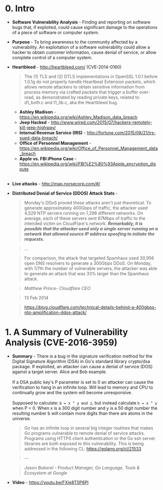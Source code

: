 # 0\. Intro

- **Software Vulnerability Analysis** - Finding and reporting on software bugs that, if exploited, could cause significant damage to the operations of a piece of software or computer system.

- **Purpose** - To bring awareness to the community affected by a vulnerability. An exploitation of a software vulnerability could allow a hacker to obtain customer information, cause denial of service, or allow complete control of a computer system.

- **Heartbleed** - <http://heartbleed.com/> (CVE-2014-0160)

  > The (1) TLS and (2) DTLS implementations in OpenSSL 1.0.1 before 1.0.1g do not properly handle Heartbeat Extension packets, which allows remote attackers to obtain sensitive information from process memory via crafted packets that trigger a buffer over-read, as demonstrated by reading private keys, related to d1_both.c and t1_lib.c, aka the Heartbleed bug.

  - **Ashley Madison** - <https://en.wikipedia.org/wiki/Ashley_Madison_data_breach>
  - **Jeep Hacked** - <http://www.wired.com/2015/07/hackers-remotely-kill-jeep-highway/>
  - **Internal Revenue Service (IRS)** - <http://fortune.com/2015/08/21/irs-sued-data-breach/>
  - **Office of Personnel Management** - <https://en.wikipedia.org/wiki/Office_of_Personnel_Management_data_breach>
  - **Apple vs. FBI iPhone Case** - <https://en.wikipedia.org/wiki/FBI%E2%80%93Apple_encryption_dispute><br><br>

- **Live attacks** - <http://map.norsecorp.com/#/>

- **Distributed Denial of Service (DDOS) Attack Stats** -

  > Monday's DDoS proved these attacks aren't just theoretical. To generate approximately 400Gbps of traffic, the attacker used 4,529 NTP servers running on 1,298 different networks. On average, each of these servers sent 87Mbps of traffic to the intended victim on CloudFlare's network. **_Remarkably, it is possible that the attacker used only a single server running on a network that allowed source IP address spoofing to initiate the requests._**

  > ...

  > For comparison, the attack that targeted Spamhaus used 30,956 open DNS resolvers to generate a 300Gbps DDoS. On Monday, with 1/7th the number of vulnerable servers, the attacker was able to generate an attack that was 33% larger than the Spamhaus attack.

  > <cite>Matthew Prince- Cloudflare CEO</cite>

  > 13 Feb 2014

  > <https://blog.cloudflare.com/technical-details-behind-a-400gbps-ntp-amplification-ddos-attack/>

# 1\. A Summary of Vulnerability Analysis (CVE-2016-3959)

- **Summary** - There is a bug in the signature verification method for the Digital Signature Algorithm (DSA) in Go's standard library crypto/dsa package. If exploited, an attacker can cause a denial of service (DOS) against a target server. Alice and Bob example.<br><br>
  If a DSA public key's P parameter is set to 0 an attacker can cause the verification to hang in an infinite loop. Will lead to memory and CPU to continually grow and the system will become unresponsive.<br><br>
  Supposed to calculate: `b = x ^ y mod z`, but instead calculate `b = x ^ y` when P = 0\. When x is a 300 digit number and y is a 50 digit number the resulting number b will contain more digits than there are atoms in the universe.

  > Go has an infinite loop in several big integer routines that makes Go programs vulnerable to remote denial of service attacks. Programs using HTTPS client authentication or the Go ssh server libraries are both exposed to this vulnerability. This is being addressed in the following CL: <https://golang.org/cl/21533>

  > --

  > <cite>Jason Buberel - Product Manager, Go Language, Tools &amp; Ecosystem at Google</cite>

- **Video** - <https://youtu.be/FXie8T5P6PI>
